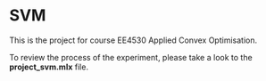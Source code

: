 # SVM
This is the project for course EE4530 Applied Convex Optimisation.

To review the process of the experiment, please take a look to the __project_svm.mlx__ file.
